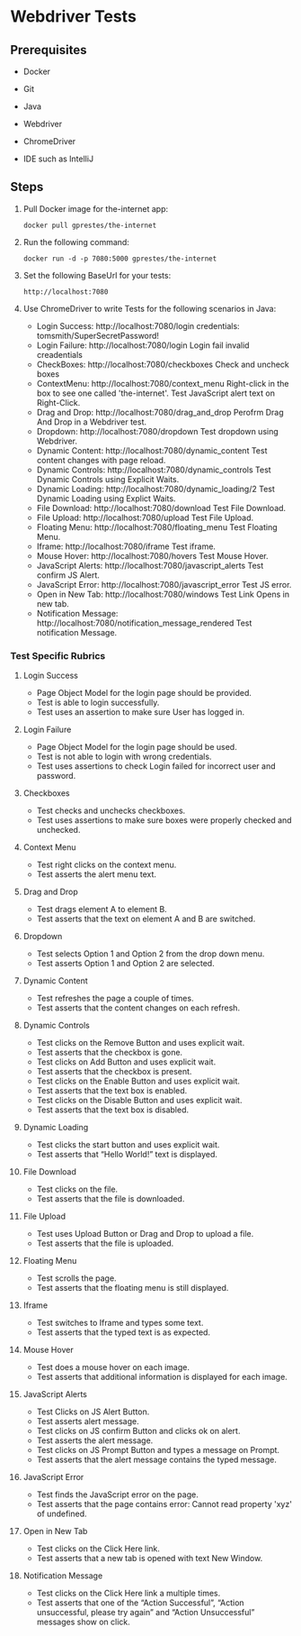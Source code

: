 # Webdriver Tests
## Prerequisites
* Docker
+ Git
- Java
* Webdriver
+ ChromeDriver
* IDE such as IntelliJ

## Steps
1. Pull Docker image for the-internet app:

   `docker pull gprestes/the-internet`

2. Run the following command:

   `docker run -d -p 7080:5000 gprestes/the-internet`

3. Set the following BaseUrl for your tests:

   `http://localhost:7080`

4. Use ChromeDriver to write Tests for the following scenarios in Java:
    * Login Success: http://localhost:7080/login credentials: tomsmith/SuperSecretPassword!
    + Login Failure: http://localhost:7080/login Login fail invalid creadentials
    - CheckBoxes: http://localhost:7080/checkboxes Check and uncheck boxes
    * ContextMenu: http://localhost:7080/context_menu Right-click in the box to see one called 'the-internet'. Test JavaScript alert text on Right-Click.
    + Drag and Drop: http://localhost:7080/drag_and_drop Perofrm Drag And Drop in a Webdriver test.
    - Dropdown: http://localhost:7080/dropdown Test dropdown using Webdriver.
    * Dynamic Content: http://localhost:7080/dynamic_content Test content changes with page reload.
    + Dynamic Controls: http://localhost:7080/dynamic_controls Test Dynamic Controls using Explicit Waits.
    - Dynamic Loading: http://localhost:7080/dynamic_loading/2 Test Dynamic Loading using Explict Waits.
    * File Download: http://localhost:7080/download Test File Download.
    + File Upload: http://localhost:7080/upload Test File Upload.
    - Floating Menu: http://localhost:7080/floating_menu Test Floating Menu.
    * Iframe: http://localhost:7080/iframe Test iframe.
    + Mouse Hover: http://localhost:7080/hovers Test Mouse Hover.
    - JavaScript Alerts: http://localhost:7080/javascript_alerts Test confirm JS Alert.
    * JavaScript Error: http://localhost:7080/javascript_error Test JS error.
    + Open in New Tab: http://localhost:7080/windows Test Link Opens in new tab.
    - Notification Message: http://localhost:7080/notification_message_rendered Test notification Message.

### Test Specific Rubrics

1. Login Success
    * Page Object Model for the login page should be provided.
    + Test is able to login successfully.
    - Test uses an assertion to make sure User has logged in.

2. Login Failure
    * Page Object Model for the login page should be used.
    + Test is not able to login with wrong credentials.
    - Test uses assertions to check Login failed for incorrect user and password.

3. Checkboxes
    * Test checks and unchecks checkboxes.
    + Test uses assertions to make sure boxes were properly checked and unchecked.
4. Context Menu
    * Test right clicks on the context menu.
    + Test asserts the alert menu text.
5. Drag and Drop
    * Test drags element A to element B.
    + Test asserts that the text on element A and B are switched.
6. Dropdown
    * Test selects Option 1 and Option 2 from the drop down menu.
    + Test asserts Option 1 and Option 2 are selected.
7. Dynamic Content
    * Test refreshes the page a couple of times.
    + Test asserts that the content changes on each refresh.
8. Dynamic Controls
    * Test clicks on the Remove Button and uses explicit wait.
    + Test asserts that the checkbox is gone.
    - Test clicks on Add Button and uses explicit wait.
    * Test asserts that the checkbox is present.
    + Test clicks on the Enable Button and uses explicit wait.
    * Test asserts that the text box is enabled.
    + Test clicks on the Disable Button and uses explicit wait.
    - Test asserts that the text box is disabled.
9. Dynamic Loading
    * Test clicks the start button and uses explicit wait.
    + Test asserts that “Hello World!” text is displayed.
10. File Download
    * Test clicks on the file.
    + Test asserts that the file is downloaded.
11. File Upload
    * Test uses Upload Button or Drag and Drop to upload a file.
    + Test asserts that the file is uploaded.
12. Floating Menu
    * Test scrolls the page.
    + Test asserts that the floating menu is still displayed.
13. Iframe
    * Test switches to Iframe and types some text.
    + Test asserts that the typed text is as expected.
14. Mouse Hover
    * Test does a mouse hover on each image.
    + Test asserts that additional information is displayed for each image.
15. JavaScript Alerts
    * Test Clicks on JS Alert Button.
    + Test asserts alert message.
    - Test clicks on JS confirm Button and clicks ok on alert.
    * Test asserts the alert message.
    + Test clicks on JS Prompt Button and types a message on Prompt.
    - Test asserts that the alert message contains the typed message.
16. JavaScript Error
    * Test finds the JavaScript error on the page.
    + Test asserts that the page contains error: Cannot read property 'xyz' of undefined.
17. Open in New Tab
    * Test clicks on the Click Here link.
    + Test asserts that a new tab is opened with text New Window.
18. Notification Message
    * Test clicks on the Click Here link a multiple times.
    + Test asserts that one of the “Action Successful”, “Action unsuccessful, please try again” and “Action Unsuccessful” messages show on click.

 
